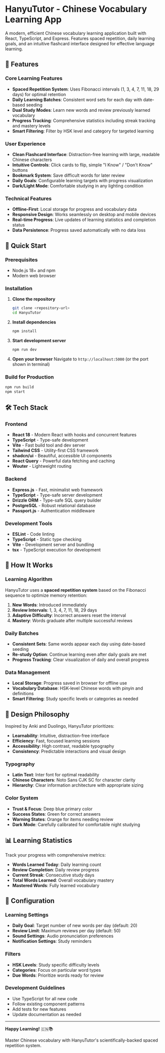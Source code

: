 # HanyuTutor - Chinese Vocabulary Learning App

A modern, efficient Chinese vocabulary learning application built with React, TypeScript, and Express. Features spaced repetition, daily learning goals, and an intuitive flashcard interface designed for effective language learning.

## 🌟 Features

### Core Learning Features
- **Spaced Repetition System**: Uses Fibonacci intervals (1, 3, 4, 7, 11, 18, 29 days) for optimal retention
- **Daily Learning Batches**: Consistent word sets for each day with date-based seeding
- **Dual Study Modes**: Learn new words and review previously learned vocabulary
- **Progress Tracking**: Comprehensive statistics including streak tracking and mastery levels
- **Smart Filtering**: Filter by HSK level and category for targeted learning

### User Experience
- **Clean Flashcard Interface**: Distraction-free learning with large, readable Chinese characters
- **Intuitive Controls**: Click cards to flip, simple "I Know" / "Don't Know" buttons
- **Bookmark System**: Save difficult words for later review
- **Daily Goals**: Configurable learning targets with progress visualization
- **Dark/Light Mode**: Comfortable studying in any lighting condition

### Technical Features
- **Offline-First**: Local storage for progress and vocabulary data
- **Responsive Design**: Works seamlessly on desktop and mobile devices
- **Real-time Progress**: Live updates of learning statistics and completion status
- **Data Persistence**: Progress saved automatically with no data loss

## 🚀 Quick Start

### Prerequisites
- Node.js 18+ and npm
- Modern web browser

### Installation

1. **Clone the repository**
   ```bash
   git clone <repository-url>
   cd HanyuTutor
   ```

2. **Install dependencies**
   ```bash
   npm install
   ```

3. **Start development server**
   ```bash
   npm run dev
   ```

4. **Open your browser**
   Navigate to `http://localhost:5000` (or the port shown in terminal)

### Build for Production

```bash
npm run build
npm start
```

## 🛠️ Tech Stack

### Frontend
- **React 18** - Modern React with hooks and concurrent features
- **TypeScript** - Type-safe development
- **Vite** - Fast build tool and dev server
- **Tailwind CSS** - Utility-first CSS framework
- **shadcn/ui** - Beautiful, accessible UI components
- **React Query** - Powerful data fetching and caching
- **Wouter** - Lightweight routing

### Backend
- **Express.js** - Fast, minimalist web framework
- **TypeScript** - Type-safe server development
- **Drizzle ORM** - Type-safe SQL query builder
- **PostgreSQL** - Robust relational database
- **Passport.js** - Authentication middleware

### Development Tools
- **ESLint** - Code linting
- **TypeScript** - Static type checking
- **Vite** - Development server and bundling
- **tsx** - TypeScript execution for development

## 🎯 How It Works

### Learning Algorithm
HanyuTutor uses a **spaced repetition system** based on the Fibonacci sequence to optimize memory retention:

1. **New Words**: Introduced immediately
2. **Review Intervals**: 1, 3, 4, 7, 11, 18, 29 days
3. **Adaptive Difficulty**: Incorrect answers reset the interval
4. **Mastery**: Words graduate after multiple successful reviews

### Daily Batches
- **Consistent Sets**: Same words appear each day using date-based seeding
- **Re-study Option**: Continue learning even after daily goals are met
- **Progress Tracking**: Clear visualization of daily and overall progress

### Data Management
- **Local Storage**: Progress saved in browser for offline use
- **Vocabulary Database**: HSK-level Chinese words with pinyin and definitions
- **Smart Filtering**: Study specific levels or categories as needed

## 🎨 Design Philosophy

Inspired by Anki and Duolingo, HanyuTutor prioritizes:
- **Learnability**: Intuitive, distraction-free interface
- **Efficiency**: Fast, focused learning sessions
- **Accessibility**: High contrast, readable typography
- **Consistency**: Predictable interactions and visual design

### Typography
- **Latin Text**: Inter font for optimal readability
- **Chinese Characters**: Noto Sans CJK SC for character clarity
- **Hierarchy**: Clear information architecture with appropriate sizing

### Color System
- **Trust & Focus**: Deep blue primary color
- **Success States**: Green for correct answers
- **Warning States**: Orange for items needing review
- **Dark Mode**: Carefully calibrated for comfortable night studying

## 📊 Learning Statistics

Track your progress with comprehensive metrics:
- **Words Learned Today**: Daily learning count
- **Review Completion**: Daily review progress
- **Current Streak**: Consecutive study days
- **Total Words Learned**: Overall vocabulary mastery
- **Mastered Words**: Fully learned vocabulary

## 🔧 Configuration

### Learning Settings
- **Daily Goal**: Target number of new words per day (default: 20)
- **Review Limit**: Maximum reviews per day (default: 50)
- **Sound Settings**: Audio pronunciation preferences
- **Notification Settings**: Study reminders

### Filters
- **HSK Levels**: Study specific difficulty levels
- **Categories**: Focus on particular word types
- **Due Words**: Prioritize words ready for review

### Development Guidelines
- Use TypeScript for all new code
- Follow existing component patterns
- Add tests for new features
- Update documentation as needed

---

**Happy Learning!** 🇨🇳📚

Master Chinese vocabulary with HanyuTutor's scientifically-backed spaced repetition system.
